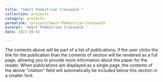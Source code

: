 ```yaml
---
title: "Smart Pedestrian Crosswalk "
collection: projects
category: projects
permalink: /project/Smart-Pedestrian-Crosswalk 
excerpt: 'Smart Pedestrian Crosswalk '
date: 2023-08-01

---
```


The contents above will be part of a list of publications, if the user clicks the link for the publication than the contents of section will be rendered as a full page, allowing you to provide more information about the paper for the reader. When publications are displayed as a single page, the contents of the above "citation" field will automatically be included below this section in a smaller font.
